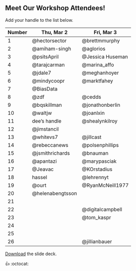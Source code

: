 ## Meet Our Workshop Attendees!

Add your handle to the list below.

| Number | Thu, Mar 2       | Fri, Mar 3 |
|--------|------------------|------------|
| 1      | @hectorsector    |@brettmmurphy       |
| 2      | @amiham-singh    | @aglorios           |
| 3      | @psitsApril      |@Jessica Huseman|
| 4      | @tarajcarman     | @marina_affo           |
| 5      | @jdale7          |@meghanhoyer            |
| 6      | @mindycoopr      |   @marktfahey        |
| 7      | @BiasData        |            |
| 8      | @zdf             | @cedds     |
| 9      | @bqskillman      | @jonathonberlin           |
| 10     | @waltjw          | @joanlxin           |
| 11     | dee’s handle     | @shealynkilroy           |
| 12     | @jimstancil      |            |
| 13     | @whitevs7        | @jillcast  |
| 14     | @rebeccanews     | @polsenphillips           |
| 15     | @jsmithrichards  | @bnauman   |
| 16     | @apantazi        |  @marypasciak          |
| 17     | @Jeavac          | @KOrstadius|
| 18     | hassel           |  @lehrennyt          |
| 19     | @ourt            | @RyanMcNeill1977   |
| 20     | @helenabengtsson |            |
| 21     |                  |            |
| 22     |                  |@digitalcampbell            |
| 23     |                  | @tom_kaspr           |
| 24     |                  |            |
| 25     |                  |            |
| 26     |                  | @jillianbauer |

[Download](nicar.pdf) the slide deck.

:+1: :octocat:
